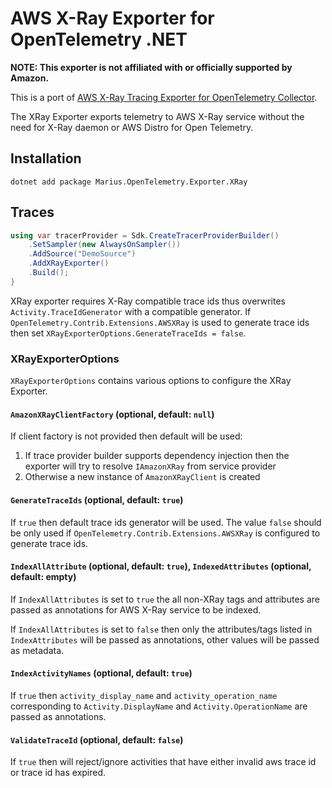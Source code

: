 # AWS X-Ray Exporter for OpenTelemetry .NET

**NOTE: This exporter is not affiliated with or officially supported by Amazon.**

This is a port of [AWS X-Ray Tracing Exporter for OpenTelemetry Collector](https://github.com/open-telemetry/opentelemetry-collector-contrib/tree/main/exporter/awsxrayexporter).

The XRay Exporter exports telemetry to AWS X-Ray service without the need for X-Ray daemon or AWS Distro for Open Telemetry.

## Installation

```shell
dotnet add package Marius.OpenTelemetry.Exporter.XRay
```
## Traces

```csharp
using var tracerProvider = Sdk.CreateTracerProviderBuilder()
    .SetSampler(new AlwaysOnSampler())
    .AddSource("DemoSource")
    .AddXRayExporter()
    .Build();
}
```

XRay exporter requires X-Ray compatible trace ids thus overwrites `Activity.TraceIdGenerator`
with a compatible generator. If `OpenTelemetry.Contrib.Extensions.AWSXRay` is used to generate
trace ids then set `XRayExporterOptions.GenerateTraceIds = false`.

### XRayExporterOptions

`XRayExporterOptions` contains various options to configure the XRay Exporter.

#### `AmazonXRayClientFactory` (optional, default: `null`)

If client factory is not provided then default will be used:
1. If trace provider builder supports dependency injection then the exporter
will try to resolve `IAmazonXRay` from service provider
2. Otherwise a new instance of `AmazonXRayClient` is created

#### `GenerateTraceIds` (optional, default: `true`)

If `true` then default trace ids generator will be used.
The value `false` should be only used if `OpenTelemetry.Contrib.Extensions.AWSXRay`
is configured to generate trace ids.

#### `IndexAllAttribute` (optional, default: `true`), `IndexedAttributes` (optional, default: empty)

If `IndexAllAttributes` is set to `true` the all non-XRay tags and attributes are passed as annotations
for AWS X-Ray service to be indexed.

If `IndexAllAttributes` is set to `false` then only the attributes/tags listed in `IndexAttributes`
will be passed as annotations, other values will be passed as metadata.

#### `IndexActivityNames` (optional, default: `true`)

If `true` then `activity_display_name` and `activity_operation_name` corresponding to `Activity.DisplayName` 
and `Activity.OperationName` are passed as annotations.

#### `ValidateTraceId` (optional, default: `false`)

If `true` then will reject/ignore activities that have either invalid aws trace id or trace id has expired.
